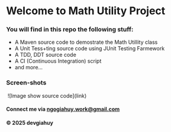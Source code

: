 # Welcome to Math Utility Project

### You will find in this repo the following stuff:

- A Maven source code to demostrate the Math Utillity class
- A Unit Tess+ting source code using JUnit Testing Farmework
- A TDD, DDT source code
- A CI (Continuous Integration) script
- and more...

### Screen-shots

<img alt="" src="">
![Image show source code](link)

#### Connect me via ngogiahuy.work@gmail.com

#### &#169; 2025 devgiahuy
